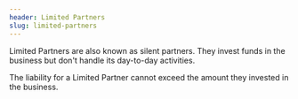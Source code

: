 ```yaml
---
header: Limited Partners
slug: limited-partners
---
```


Limited Partners are also known as silent partners. They invest funds in the business but don't handle its day-to-day activities.

T﻿he liability for a Limited Partner cannot exceed the amount they invested in the business.
